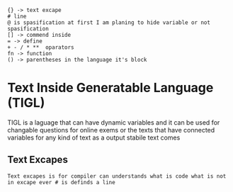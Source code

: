 
```
{} -> text excape
# line
@ is spasification at first I am planing to hide variable or not spasification
[] -> commend inside
= -> define
+ - / * **  oparators
fn -> function
() -> parentheses in the language it's block
```
# Text Inside Generatable Language (TIGL)
TIGL is a laguage that can have dynamic variables and it can be used for changable questions for online exems or the texts that have connected variables for any kind of text as a output stabile text comes
## Text Excapes
    Text excapes is for compiler can understands what is code what is not in excape ever # is definds a line 
